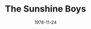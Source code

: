 ---
title: The Sunshine Boys
date: 1978-11-24
closing_date: 1978-12-09
layout: productions
featured_image:
image_caption:
image_credit:
playbill:
category:
Theatre: Theatre Jacksonville
Venue: Little Theatre
cast:
- Willie Clark: Jay Harder
- Ben Silverman: Russ Kirk
- Al Lewis: George Durney
- Patient: Emanuel Ehrlich
- TV Director: Doug Thomas
- Eddie: Pam Jackson
- Announcer: Joe Mullarkey
- Nurse: Missy Crutchfield
- Registered Nurse: Barbara Stillson
crew:
- Director: Robert Knowles
- Scene Design: Norman Miller
- Stage Manager: Barbara Stillson
- Assistant Stage Manager: Pam Jackson
- Properties:
  - Nancy Blocksidge
  - Valerie Hall
- Light Technician: Steven Fessler
- Sound Technicians:
  - John Hein
  - Rick Mull
- Grips:
  - Harriette Floyd
  - Tom Heffernan
  - John Hein
  - Dick Kerekes
  - Jane Kirk
  - Rick Mull
  - Thom Scoggins
- Set Construction:
  - Valerie Hall
  - Tom Heffernan
  - Pam Jackson
  - Jane Kirk
- Costumes:
  - Gert Berman
  - Nancy Kaye
- Publicity: Diane Somerville
- Box Office: Barbara Stillson
external_links:
---